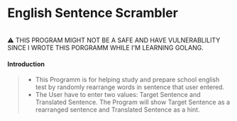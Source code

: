  English Sentence Scrambler
=========================

 <br>⚠ THIS PROGRAM MIGHT NOT BE A SAFE AND HAVE VULNERABLILITY SINCE I WROTE THIS PORGRAMM WHILE I'M LEARNING GOLANG.

#### Introduction
> + This Programm is for helping study and prepare school english test by randomly rearrange words in sentence that user entered.
> + The User have to enter two values: Target Sentence and Translated Sentence. The Program will show Target Sentence as a rearranged sentence and Translated Sentence as a hint.
